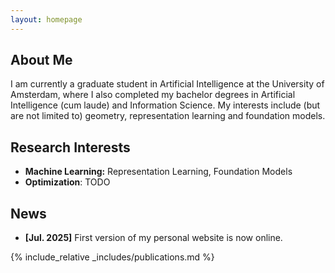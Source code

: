 ```yaml
---
layout: homepage
---
```


## About Me

I am currently a graduate student in Artificial Intelligence at the University of Amsterdam, where I also completed my bachelor degrees in Artificial Intelligence (cum laude) and Information Science.
My interests include (but are not limited to) geometry, representation learning and foundation models.


## Research Interests

- **Machine Learning:** Representation Learning, Foundation Models
- **Optimization**: TODO


## News

- **[Jul. 2025]** First version of my personal website is now online.

{% include_relative _includes/publications.md %}

<!-- {% include_relative _includes/services.md %} -->
